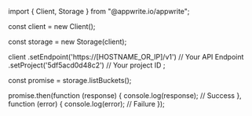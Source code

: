 import { Client, Storage } from "@appwrite.io/appwrite";

const client = new Client();

const storage = new Storage(client);

client
    .setEndpoint('https://[HOSTNAME_OR_IP]/v1') // Your API Endpoint
    .setProject('5df5acd0d48c2') // Your project ID
;

const promise = storage.listBuckets();

promise.then(function (response) {
    console.log(response); // Success
}, function (error) {
    console.log(error); // Failure
});